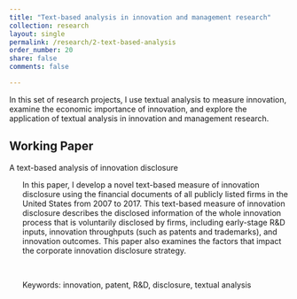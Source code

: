 ```yaml
---
title: "Text-based analysis in innovation and management research"
collection: research
layout: single
permalink: /research/2-text-based-analysis
order_number: 20
share: false
comments: false

---
```

In this set of research projects, I use textual analysis to measure innovation, examine the economic importance of innovation, and explore the application of textual analysis in innovation and management research.

## Working Paper

A text-based analysis of innovation disclosure<br/>

<ul>In this paper, I develop a novel text-based measure of innovation disclosure using the financial documents of all publicly listed firms in the United States from 2007 to 2017. This text-based measure of innovation disclosure describes the disclosed information of the whole innovation process that is voluntarily disclosed by firms, including early-stage R&D inputs, innovation throughputs (such as patents and trademarks), and innovation outcomes. This paper also examines the factors that impact the corporate innovation disclosure strategy. </ul><br/>

<ul>Keywords: innovation, patent, R&D, disclosure, textual analysis</ul>

